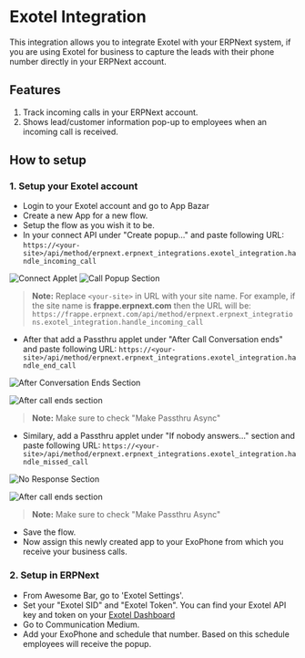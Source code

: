 <!-- add-breadcrumbs -->

# Exotel Integration

This integration allows you to integrate Exotel with your ERPNext system, if you are using Exotel for business to capture the leads with their phone number directly in your ERPNext account.

## Features

1. Track incoming calls in your ERPNext account.
2. Shows lead/customer information pop-up to employees when an incoming call is received.

## How to setup

### 1. Setup your Exotel account

- Login to your Exotel account and go to App Bazar
- Create a new App for a new flow.
- Setup the flow as you wish it to be.
- In your connect API under "Create popup..." and paste following URL:
`https://<your-site>/api/method/erpnext.erpnext_integrations.exotel_integration.handle_incoming_call`

![Connect Applet](/docs/assets/img/erpnext_integrations/exotel_integration/connect_applet.png)
![Call Popup Section](/docs/assets/img/erpnext_integrations/exotel_integration/create_popup_section.png)

> **Note:** Replace `<your-site>` in URL with your site name. For example, if the site name is **frappe.erpnext.com** then the URL will be: `https://frappe.erpnext.com/api/method/erpnext.erpnext_integrations.exotel_integration.handle_incoming_call`

- After that add a Passthru applet under "After Call Conversation ends" and paste following URL:
`https://<your-site>/api/method/erpnext.erpnext_integrations.exotel_integration.handle_end_call`

![After Conversation Ends Section](/docs/assets/img/erpnext_integrations/exotel_integration/after_conversation_ends_section.png)

![After call ends section](/docs/assets/img/erpnext_integrations/exotel_integration/passthru_end_call.png)

> **Note:** Make sure to check "Make Passthru Async"

- Similary, add a Passthru applet under "If nobody answers..." section and paste following URL:
`https://<your-site>/api/method/erpnext.erpnext_integrations.exotel_integration.handle_missed_call`

![No Response Section](/docs/assets/img/erpnext_integrations/exotel_integration/no_response.png)

![After call ends section](/docs/assets/img/erpnext_integrations/exotel_integration/passthru_missed_call.png)

> **Note:** Make sure to check "Make Passthru Async"

- Save the flow.
- Now assign this newly created app to your ExoPhone from which you receive your business calls.

### 2. Setup in ERPNext

- From Awesome Bar, go to 'Exotel Settings'.
- Set your "Exotel SID" and "Exotel Token". You can find your Exotel API key and token on your [Exotel Dashboard](https://my.exotel.com/apisettings/site#api-credentials)
- Go to Communication Medium.
- Add your ExoPhone and schedule that number. Based on this schedule employees will receive the popup.
